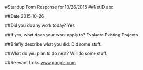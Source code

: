 #Standup Form Response for 10/26/2015
##NetID
abc

##Date
2015-10-26

##Did you do any work today?
Yes

##If yes, what does your work apply to?
Evaluate Existing Projects

##Briefly describe what you did.
Did some stuff.

##What do you plan to do next?
Will do some stuff.

##Relevant Links
www.google.com

